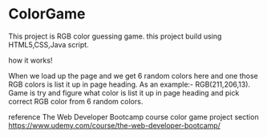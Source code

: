 # ColorGame
This project is RGB color guessing game. 
this project build using HTML5,CSS,Java script.

   how it works!

When we load up the page and we get 6 random colors here and one those RGB colors  is list it up in page heading. As an example:- RGB(211,206,13). Game is try and figure what color is list it up in page heading and pick correct RGB color from 6 random colors. 

   reference
   The Web Developer Bootcamp course color game project section
 https://www.udemy.com/course/the-web-developer-bootcamp/

